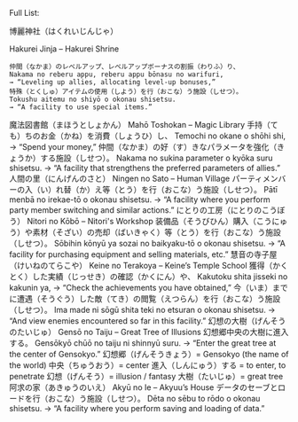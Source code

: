 Full List:

博麗神社（はくれいじんじゃ）

Hakurei Jinja – Hakurei Shrine

	仲間（なかま）のレベルアップ、レベルアップボーナスの割振（わりふ）り、
	Nakama no reberu appu, reberu appu bōnasu no warifuri,
	→ “Leveling up allies, allocating level-up bonuses,”
	特殊（とくしゅ）アイテムの使用（しよう）を行（おこな）う施設（しせつ）。
	Tokushu aitemu no shiyō o okonau shisetsu.
	→ “A facility to use special items.”
魔法図書館（まほうとしょかん）
Mahō Toshokan – Magic Library
	手持（ても）ちのお金（かね）を消費（しょうひ）し、
	Temochi no okane o shōhi shi,
	→ “Spend your money,”
	仲間（なかま）の好（す）きなパラメータを強化（きょうか）する施設（しせつ）。
	Nakama no sukina parameter o kyōka suru shisetsu.
	→ “A facility that strengthens the preferred parameters of allies.”
人間の里（にんげんのさと）
Ningen no Sato – Human Village
	パーティメンバーの入（い）れ替（か）え等（とう）を行（おこな）う施設（しせつ）。
	Pātī menbā no irekae-tō o okonau shisetsu.
	→ “A facility where you perform party member switching and similar actions.”
にとりの工房（にとりのこうぼう）
Nitori no Kōbō – Nitori's Workshop
	装備品（そうびひん）購入（こうにゅう）や素材（そざい）の売却（ばいきゃく）等（とう）を行（おこな）う施設（しせつ）。
	Sōbihin kōnyū ya sozai no baikyaku-tō o okonau shisetsu.
	→ “A facility for purchasing equipment and selling materials, etc.”
慧音の寺子屋（けいねのてらこや）
Keine no Terakoya – Keine’s Temple School
	獲得（かくとく）した実績（じっせき）の確認（かくにん）や、
	Kakutoku shita jisseki no kakunin ya,
	→ “Check the achievements you have obtained,”
	今（いま）までに遭遇（そうぐう）した敵（てき）の閲覧（えつらん）を行（おこな）う施設（しせつ）。
	Ima made ni sōgū shita teki no etsuran o okonau shisetsu.
	→ “And view enemies encountered so far in this facility.”
幻想の大樹（げんそうのたいじゅ）
Gensō no Taiju – Great Tree of Illusions
	幻想郷中央の大樹に進入する。
	Gensōkyō chūō no taiju ni shinnyū suru.
	→ “Enter the great tree at the center of Gensokyo.”
	幻想郷（げんそうきょう）= Gensokyo (the name of the world)
	中央（ちゅうおう）= center
	進入（しんにゅう）する = to enter, to penetrate
	幻想（げんそう）= illusion / fantasy
	大樹（たいじゅ）= great tree
阿求の家（あきゅうのいえ）
Akyū no Ie – Akyuu’s House
	データのセーブとロードを行（おこな）う施設（しせつ）。
	Dēta no sēbu to rōdo o okonau shisetsu.
	→ “A facility where you perform saving and loading of data.”
